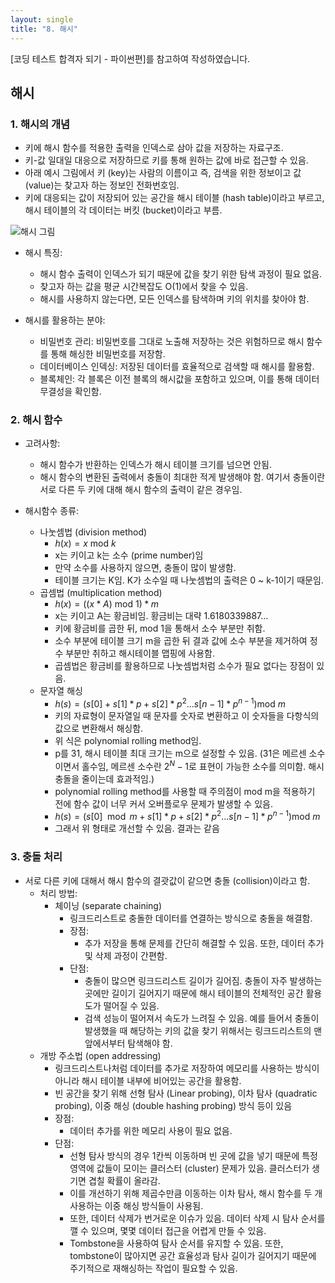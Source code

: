 ```yaml
---
layout: single
title: "8. 해시"
---
```


[코딩 테스트 합격자 되기 - 파이썬편]를 참고하여 작성하였습니다.

## __해시__
###  1. 해시의 개념
  - 키에 해시 함수를 적용한 출력을 인덱스로 삼아 값을 저장하는 자료구조.
  - 키-값 일대일 대응으로 저장하므로 키를 통해 원하는 값에 바로 접근할 수 있음.
  - 아래 예시 그림에서 키 (key)는 사람의 이름이고 즉, 검색을 위한 정보이고 값 (value)는 찾고자 하는 정보인 전화번호임.
  - 키에 대응되는 값이 저장되어 있는 공간을 해시 테이블 (hash table)이라고 부르고, 해시 테이블의 각 데이터는 버킷 (bucket)이라고 부름. 
  
![해시 그림](https://github.com/user-attachments/assets/a38b990e-e69d-47f7-b4c4-fe92bc5d9d73)

  - 해시 특징:
    - 해시 함수 출력이 인덱스가 되기 때문에 값을 찾기 위한 탐색 과정이 필요 없음.
    - 찾고자 하는 값을 평균 시간복잡도 O(1)에서 찾을 수 있음.
    - 해시를 사용하지 않는다면, 모든 인덱스를 탐색하며 키의 위치를 찾아야 함.
      
  - 해시를 활용하는 분야:
    - 비밀번호 관리: 비밀번호를 그대로 노출해 저장하는 것은 위험하므로 해시 함수를 통해 해싱한 비밀번호를 저장함.
    - 데이터베이스 인덱싱: 저장된 데이터를 효율적으로 검색할 때 해시를 활용함.
    - 블록체인: 각 블록은 이전 블록의 해시값을 포함하고 있으며, 이를 통해 데이터 무결성을 확인함.
      
###  2. 해시 함수
  - 고려사항: 
    - 해시 함수가 반환하는 인덱스가 해시 테이블 크기를 넘으면 안됨.
    - 해시 함수의 변환된 출력에서 충돌이 최대한 적게 발생해야 함. 여기서 충돌이란 서로 다른 두 키에 대해 해시 함수의 출력이 같은 경우임.
      
  - 해시함수 종류: 
    - 나눗셈법 (division method)
      - $h(x) = x \ \text{mod} \ k$
      - x는 키이고 k는 소수 (prime number)임
      - 만약 소수를 사용하지 않으면, 충돌이 많이 발생함.
      - 테이블 크기는 K임. K가 소수일 때 나눗셈법의 출력은 0 ~ k-1이기 때문임.
    - 곱셈법 (multiplication method)
      - $h(x) = ((x*A) \ \text{mod} \ 1) *m$
      - x는 키이고 A는 황금비임. 황금비는 대략 1.6180339887...
      - 키에 황금비를 곱한 뒤, mod 1을 통해서 소수 부분만 취함.
      - 소수 부분에 테이블 크기 m을 곱한 뒤 결과 값에 소수 부분을 제거하여 정수 부분만 취하고 해시테이블 맵핑에 사용함.
      - 곱셈법은 황금비를 활용하므로 나눗셈법처럼 소수가 필요 없다는 장점이 있음.
    - 문자열 해싱
      - $h(s) = (s[0]+s[1]*p+s[2]*p^{2}... s[n-1]*p^{n-1}) \text {mod} \ m$
      - 키의 자료형이 문자열일 때 문자를 숫자로 변환하고 이 숫자들을 다항식의 값으로 변환해서 해싱함.
      - 위 식은 polynomial rolling method임.
      - p를 31, 해시 테이블 최대 크기는 m으로 설정할 수 있음. (31은 메르센 소수이면서 홀수임, 메르센 소수란 $2^{N}-1$로 표현이 가능한 소수를 의미함. 해시 충돌을 줄이는데 효과적임.)
      - polynomial rolling method를 사용할 때 주의점이 mod m을 적용하기 전에 함수 값이 너무 커서 오버플로우 문제가 발생할 수 있음.
      - $h(s) = (s[0]\mod m+s[1]*p+s[2]*p^{2}... s[n-1]*p^{n-1}) \text {mod} \ m$
      - 그래서 위 형태로 개선할 수 있음. 결과는 같음
        
###  3. 충돌 처리
  - 서로 다른 키에 대해서 해시 함수의 결괏값이 같으면 충돌 (collision)이라고 함.
    - 처리 방법:
      - 체이닝 (separate chaining)
        - 링크드리스트로 충돌한 데이터를 연결하는 방식으로 충돌을 해결함.
        - 장점:
          - 추가 저장을 통해 문제를 간단히 해결할 수 있음. 또한, 데이터 추가 및 삭제 과정이 간편함.
        - 단점:
          - 충돌이 많으면 링크드리스트 길이가 길어짐. 충돌이 자주 발생하는 곳에만 길이기 길어지기 때문에 해시 테이블의 전체적인 공간 활용도가 떨어질 수 있음.
          - 검색 성능이 떨어져서 속도가 느려질 수 있음. 예를 들어서 충돌이 발생했을 때 해당하는 키의 값을 찾기 위해서는 링크드리스트의 맨 앞에서부터 탐색해야 함.
     - 개방 주소법 (open addressing)
        - 링크드리스트나처럼 데이터를 추가로 저장하여 메모리를 사용하는 방식이 아니라 해시 테이블 내부에 비어있는 공간을 활용함.
        - 빈 공간을 찾기 위해 선형 탐사 (Linear probing), 이차 탐사 (quadratic probing), 이중 해싱 (double hashing probing) 방식 등이 있음
        - 장점:
          - 데이터 추가를 위한 메모리 사용이 필요 없음.
        - 단점:
          - 선형 탐사 방식의 경우 1칸씩 이동하며 빈 곳에 값을 넣기 때문에 특정 영역에 값들이 모이는 클러스터 (cluster) 문제가 있음. 클러스터가 생기면 겹칠 확률이 올라감.
          - 이를 개선하기 위해 제곱수만큼 이동하는 이차 탐사, 해시 함수를 두 개 사용하는 이중 해싱 방식들이 사용됨.
          - 또한, 데이터 삭제가 번거로운 이슈가 있음. 데이터 삭제 시 탐사 순서를 깰 수 있으며, 몇몇 데이터 접근을 어렵게 만들 수 있음.
          - Tombstone을 사용하여 탐사 순서를 유지할 수 있음. 또한, tombstone이 많아지면 공간 효율성과 탐사 길이가 길어지기 때문에 주기적으로 재해싱하는 작업이 필요할 수 있음.
    
